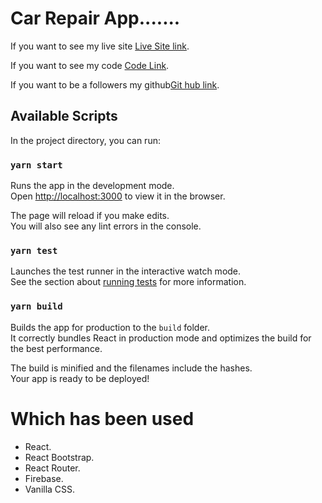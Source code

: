 # Car Repair App.......

If you want to see my live site  [Live Site link](https://gracious-lamarr-e68489.netlify.app/).


If you want to see my code [Code Link](https://github.com/Asadullah-Hil-Galib/car-repair-website).


If you want to be a followers my github[Git hub link](https://github.com/Asadullah-Hil-Galib).



## Available Scripts

In the project directory, you can run:

### `yarn start`

Runs the app in the development mode.\
Open [http://localhost:3000](http://localhost:3000) to view it in the browser.

The page will reload if you make edits.\
You will also see any lint errors in the console.

### `yarn test`

Launches the test runner in the interactive watch mode.\
See the section about [running tests](https://facebook.github.io/create-react-app/docs/running-tests) for more information.

### `yarn build`

Builds the app for production to the `build` folder.\
It correctly bundles React in production mode and optimizes the build for the best performance.

The build is minified and the filenames include the hashes.\
Your app is ready to be deployed!


# Which has been used
- React.
- React Bootstrap.
- React Router.
- Firebase.
- Vanilla CSS.